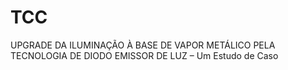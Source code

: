 # TCC
UPGRADE DA ILUMINAÇÃO À BASE DE VAPOR METÁLICO PELA TECNOLOGIA DE DIODO EMISSOR DE LUZ – Um Estudo de Caso
